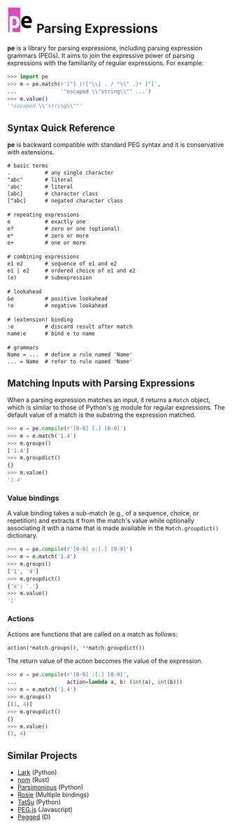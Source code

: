 # <img src="docs/_static/logo.png" width="60" alt="pe logo" /> Parsing Expressions

**pe** is a library for parsing expressions, including parsing
expression grammars (PEGs). It aims to join the expressive power of
parsing expressions with the familiarity of regular expressions.
For example:

``` python
>>> import pe
>>> m = pe.match(r'["] (!["\\] . / "\\" .)* ["]',
...              '"escaped \\"string\\"" ...')
>>> m.value()
'"escaped \\"string\\""'
```


## Syntax Quick Reference

**pe** is backward compatible with standard PEG syntax and it is
conservative with extensions.

```regex
# basic terms
.           # any single character
"abc"       # literal
'abc'       # literal
[abc]       # character class
[^abc]      # negated character class

# repeating expressions
e           # exactly one
e?          # zero or one (optional)
e*          # zero or more
e+          # one or more

# combining expressions
e1 e2       # sequence of e1 and e2
e1 | e2     # ordered choice of e1 and e2
(e)         # subexpression

# lookahead
&e          # positive lookahead
!e          # negative lookahead

# (extension) binding
:e          # discard result after match
name:e      # bind e to name

# grammars
Name = ...  # define a rule named 'Name'
... = Name  # refer to rule named 'Name'
```

## Matching Inputs with Parsing Expressions

When a parsing expression matches an input, it returns a `Match`
object, which is similar to those of Python's
[re](https://docs.python.org/3/library/re.html) module for regular
expressions. The default value of a match is the substring the
expression matched.

```python
>>> e = pe.compile(r'[0-9] [.] [0-9]')
>>> m = e.match('1.4')
>>> m.groups()
['1.4']
>>> m.groupdict()
{}
>>> m.value()
'1.4'
```

### Value bindings

A value binding takes a sub-match (e.g., of a sequence, choice, or
repetition) and extracts it from the match's value while optionally
associating it with a name that is made available in the
`Match.groupdict()` dictionary.

```python
>>> e = pe.compile(r'[0-9] x:[.] [0-9]')
>>> m = e.match('1.4')
>>> m.groups()
['1', '4']
>>> m.groupdict()
{'x': '.'}
>>> m.value()
'1'
```

### Actions

Actions are functions that are called on a match as follows:

``` python
action(*match.groups(), **match.groupdict())
```

The return value of the action becomes the value of the expression.

```python
>>> e = pe.compile(r'[0-9] :[.] [0-9]',
...                action=lambda a, b: (int(a), int(b)))
>>> m = e.match('1.4')
>>> m.groups()
[(1, 4)]
>>> m.groupdict()
{}
>>> m.value()
(1, 4)
```

## Similar Projects

- [Lark](https://github.com/lark-parser/lark) (Python)
- [nom](https://github.com/Geal/nom) (Rust)
- [Parsimonious](https://github.com/erikrose/parsimonious) (Python)
- [Rosie](https://rosie-lang.org/) (Multiple bindings)
- [TatSu](https://tatsu.readthedocs.io/en/stable/) (Python)
- [PEG.js](https://github.com/pegjs/pegjs) (Javascript)
- [Pegged](https://github.com/PhilippeSigaud/Pegged) (D)
